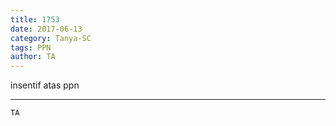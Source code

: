 ```yaml
---
title: 1753
date: 2017-06-13
category: Tanya-SC
tags: PPN
author: TA
---
```


insentif atas ppn

---



`TA`
